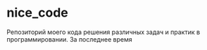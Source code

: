 # nice_code
Репозиторий моего кода решения различных задач и практик в программировании. За последнее время
